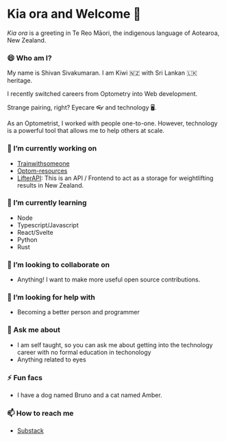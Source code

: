 # Kia ora and Welcome 👋

_Kia ora_ is a greeting in Te Reo Māori, the indigenous language of Aotearoa, New Zealand.

### 😄 Who am I?

My name is Shivan Sivakumaran. I am Kiwi 🇳🇿 with Sri Lankan 🇱🇰 heritage.

I recently switched careers from Optometry into Web development.

Strange pairing, right? Eyecare 👓 and technology 🖥️. 

As an Optometrist, I worked with people one-to-one. However, technology is a powerful tool that allows me to help others at scale.

### 🔭 I’m currently working on

- [Trainwithsomeone](https://github.com/shivan-s/trainwithsomeone)
- [Optom-resources](https://github.com/shivan-s/optom-resources)
- [LifterAPI](https://github.com/WeightliftingNZ/lifter-api): This is an API / Frontend to act as a storage for weightlifting results in New Zealand.

### 🌱 I’m currently learning

- Node
- Typescript/Javascript
- React/Svelte
- Python
- Rust

### 👯 I’m looking to collaborate on

- Anything! I want to make more useful open source contributions.

### 🤔 I’m looking for help with

- Becoming a better person and programmer

### 💬 Ask me about

- I am self taught, so you can ask me about getting into the technology career with no formal education in techonology
- Anything related to eyes

### ⚡ Fun facs

- I have a dog named Bruno and a cat named Amber.

### 📫 How to reach me

- [Substack](https://email.shivan.xyz)
